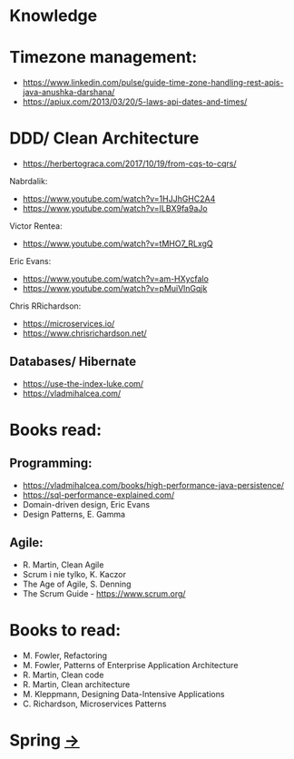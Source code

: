 # Knowledge

# Timezone management:
- https://www.linkedin.com/pulse/guide-time-zone-handling-rest-apis-java-anushka-darshana/
- https://apiux.com/2013/03/20/5-laws-api-dates-and-times/

# DDD/ Clean Architecture
- https://herbertograca.com/2017/10/19/from-cqs-to-cqrs/

Nabrdalik:
  - https://www.youtube.com/watch?v=1HJJhGHC2A4
  - https://www.youtube.com/watch?v=ILBX9fa9aJo

Victor Rentea:
  - https://www.youtube.com/watch?v=tMHO7_RLxgQ

Eric Evans:
  - https://www.youtube.com/watch?v=am-HXycfalo
  - https://www.youtube.com/watch?v=pMuiVlnGqjk

Chris RRichardson:
  - https://microservices.io/
  - https://www.chrisrichardson.net/

## Databases/ Hibernate
- https://use-the-index-luke.com/
- https://vladmihalcea.com/

# Books read:
## Programming:
- https://vladmihalcea.com/books/high-performance-java-persistence/
- https://sql-performance-explained.com/
- Domain-driven design, Eric Evans
- Design Patterns, E. Gamma

## Agile:
- R. Martin, Clean Agile
- Scrum i nie tylko, K. Kaczor
- The Age of Agile, S. Denning
- The Scrum Guide - https://www.scrum.org/

# Books to read:
- M. Fowler, Refactoring
- M. Fowler, Patterns of Enterprise Application Architecture
- R. Martin, Clean code
- R. Martin, Clean architecture
- M. Kleppmann, Designing Data-Intensive Applications
- C. Richardson, Microservices Patterns

# Spring [->](spring.md)
